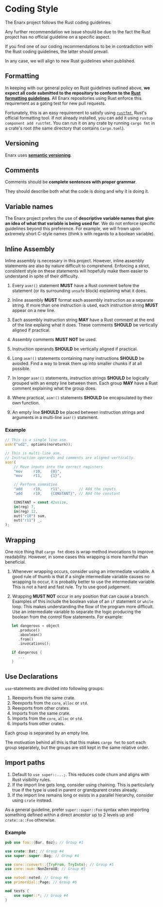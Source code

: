 # Coding Style

The Enarx project follows the Rust coding guidelines.

Any further recommendation we issue should be due to the fact the Rust project has no official guideline on a specific aspect.

If you find one of our coding recommendations to be in contradiction with the Rust coding guidelines, the latter should prevail.

In any case, we will align to new Rust guidelines when published.

## Formatting
In keeping with our general policy on Rust guidelines outlined above, **we expect all code submitted to the repository to conform to the [Rust formatting guidelines](https://github.com/rust-dev-tools/fmt-rfcs/blob/master/guide/guide.md)**. All Enarx repositories using Rust enforce this requirement as a gating test for new pull requests.

Fortunately, this is an easy requirement to satisfy using [`rustfmt`](https://github.com/rust-lang/rustfmt), Rust's official formatting tool. If not already installed, you can add it using `rustup component add rustfmt`. You can run it on any crate by running `cargo fmt` in a crate's root (the same directory that contains `Cargo.toml`).

## Versioning
Enarx uses **[semantic versioning](https://semver.org/)**.

## Comments
Comments should be **complete sentences with proper grammar**.

They should describe both what the code is doing and why it is doing it.

## Variable names
The Enarx project prefers the use of **descriptive variable names that give an idea of what that variable is being used for**. We do not enforce specific guidelines beyond this preference. For example, we will frown upon extremely short C-style names (think `b` with regards to a boolean variable).

## Inline Assembly

Inline assembly is necessary in this project. However, inline assembly
statements are also by nature difficult to comprehend. Enforcing a strict,
consistent style on these statements will hopefully make them easier to
understand in spite of their difficulty.

1. Every `asm!()` statement **MUST** have a Rust comment before the statement
   (or its surrounding `unsafe` block) explaining what it does.

2. Inline assembly **MUST** format each assembly instruction as a separate
   string. If more than one instruction is used, each instruction string
   **MUST** appear on a new line.

3. Each assembly instruction string **MAY** have a Rust comment at the end of
   the line explaing what it does. These comments **SHOULD** be vertically
   aligned if practical.

4. Assembly comments **MUST NOT** be used.

5. Instruction operands **SHOULD** be vertically aligned if practical.

6. Long `asm!()` statements containing many instructions **SHOULD** be avoided.
   Find a way to break them up into smaller chunks if at all possible.

7. In longer `asm!()` statements, instruction strings **SHOULD** be logically
   grouped with an empty line between them. Each group **MAY** have a Rust
   comment explaining what the group does.

8. Where practical, `asm!()` statements **SHOULD** be encapsulated by their own
   function.

9. An empty line **SHOULD** be placed between instruction strings and
   arguments in a multi-line `asm!()` statement.

### Example

```rust
// This is a single line asm.
asm!("ud2", options(noreturn));

// This is multi-line asm.
// Instruction operands and comments are aligned vertically.
asm!(
    // Move inputs into the correct registers
    "mov     r10,    {0}",
    "mov     r11,    {1}",

    // Perform summation
    "add     r10,    r11",        // Add the inputs
    "add     r10,    {CONSTANT}", // Add the constant

    CONSTANT = const 42usize,
    in(reg) 7,
    in(reg) 12,
    out("r10") sum,
    out("r11") _,
);
```

## Wrapping

One nice thing that `cargo fmt` does is wrap method invocations to improve
readability. However, in some cases this wrapping is more harmful than
beneficial.

1. Whenever wrapping occurs, consider using an intermediate variable. A good
   rule of thumb is that if a single intermediate variable causes no wrapping
   to occur, it is probably better to use the intermediate variable. This is
   not a hard and fast rule. Try to use good judgement.

2. Wrapping **MUST NOT** occur in any position that can cause a branch.
   Examples of this include the boolean value of an `if` statement or `while`
   loop. This makes understanding the flow of the program more difficult. Use
   an intermediate variable to separate the logic producing the boolean from
   the control flow statements. For example:

```rust
   let dangerous = object
      .produce()
      .aboolean()
      .from()
      .invocations();

   if dangerous {
      ...
   }
```

## Use Declarations

`use`-statements are divided into following groups:

1. Reexports from the same crate.
2. Reexports from the `core`, `alloc` or `std`.
3. Reexports from other crates.
4. Imports from the same crate.
5. Imports from the `core`, `alloc` or `std`.
6. Imports from other crates.

Each group is separated by an empty line.

The motivation behind all this is that this makes `cargo fmt` to sort each
group separately, but the groups are still kept in the same relative order.

## Import paths

1. Default to `use super::...;`. This reduces code churn and aligns with Rust visibility rules.
2. If the import line gets long, consider using chaining. This is particularly true if the type is used in parent or grandparent crates already.
3. If the import line remains long or exists in a parallel hierarchy, consider using `crate` instead.

As a general guideline, prefer `super::super::Foo` syntax when importing something defined within a direct ancestor up to 2 levels up and `crate::a::Foo` otherwise.

### Example

```rust
pub use foo::{Bar, Baz}; // Group #1

use crate::Bat; // Group #4
use super::super::Bag; // Group #4

use core::convert::{TryFrom, TryInto}; // Group #5
use core::num::NonZeroU8; // Group #5

use noted::noted; // Group #6
use primordial::Page; // Group #6

mod tests {
    use super::*; // Group #4
}
```
